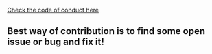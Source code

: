 [Check the code of conduct here](/CODE_OF_CONDUCT.md)
## Best way of contribution is to find some open issue or bug and fix it!
